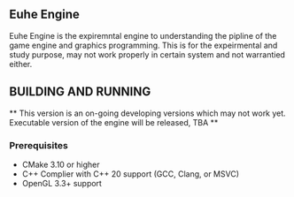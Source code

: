 ## Euhe Engine 

Euhe Engine is the expiremntal engine to understanding the pipline of the game engine and graphics programming.
This is for the expeirmental and study purpose, may not work properly in certain system and not warrantied either. 

## BUILDING AND RUNNING 
** This version is an on-going developing versions which may not work yet. Executable version of the engine will be released, TBA ** 

### Prerequisites 
- CMake 3.10 or higher
- C++ Complier with C++ 20 support (GCC, Clang, or MSVC)
- OpenGL 3.3+ support
